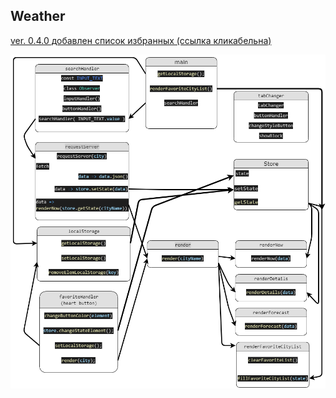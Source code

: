 ## Weather 

[ver. 0.4.0 добавлен список избранных (ссылка кликабельна)](https://yrgenius.github.io/Strada.weather/)

![](./diagram.png)

